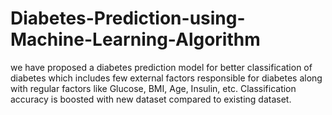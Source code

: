 # Diabetes-Prediction-using-Machine-Learning-Algorithm
 we have proposed a diabetes prediction model for better classification of diabetes which includes few external factors responsible for diabetes along with regular factors like Glucose, BMI, Age, Insulin, etc. Classification accuracy is boosted with new dataset compared to existing dataset.
